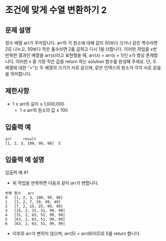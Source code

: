 # 조건에 맞게 수열 변환하기 2

## 문제 설명

정수 배열 arr가 주어집니다. arr의 각 원소에 대해 값이 50보다 크거나 같은 짝수라면 2로 나누고, 50보다 작은 홀수라면 2를 곱하고 다시 1을 더합니다.
이러한 작업을 x번 반복한 결과인 배열을 arr(x)라고 표현했을 때, arr(x) = arr(x + 1)인 x가 항상 존재합니다.
이러한 x 중 가장 작은 값을 return 하는 solution 함수를 완성해 주세요.
단, 두 배열에 대한 "="는 두 배열의 크기가 서로 같으며, 같은 인덱스의 원소가 각각 서로 같음을 의미합니다.

## 제한사항

- 1 ≤ arr의 길이 ≤ 1,000,000
    - 1 ≤ arr의 원소의 값 ≤ 100

## 입출력 예

```
arr 	result
[1, 2, 3, 100, 99, 98] 	5
```

## 입출력 예 설명

입출력 예 #1

- 위 작업을 반복하면 다음과 같이 arr가 변합니다.

```
반복 횟수 	arr
0 	[1, 2, 3, 100, 99, 98]
1 	[3, 2, 7, 50, 99, 49]
2 	[7, 2, 15, 25, 99, 99]
3 	[15, 2, 31, 51, 99, 99]
4 	[31, 2, 63, 51, 99, 99]
5 	[63, 2, 63, 51, 99, 99]
6 	[63, 2, 63, 51, 99, 99]
```

- 이후로 arr가 변하지 않으며, arr(5) = arr(6)이므로 5를 return 합니다.
